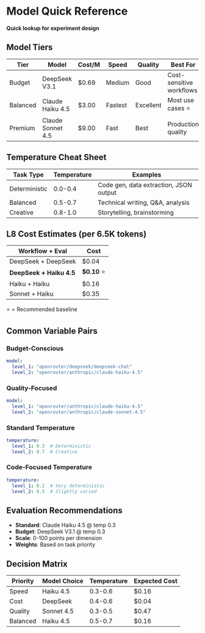 # Model Quick Reference

**Quick lookup for experiment design**

## Model Tiers

| Tier | Model | Cost/M | Speed | Quality | Best For |
|------|-------|--------|-------|---------|----------|
| Budget | DeepSeek V3.1 | $0.69 | Medium | Good | Cost-sensitive workflows |
| Balanced | Claude Haiku 4.5 | $3.00 | Fastest | Excellent | Most use cases ⭐ |
| Premium | Claude Sonnet 4.5 | $9.00 | Fast | Best | Production quality |

## Temperature Cheat Sheet

| Task Type | Temperature | Examples |
|-----------|-------------|----------|
| Deterministic | 0.0-0.4 | Code gen, data extraction, JSON output |
| Balanced | 0.5-0.7 | Technical writing, Q&A, analysis |
| Creative | 0.8-1.0 | Storytelling, brainstorming |

## L8 Cost Estimates (per 6.5K tokens)

| Workflow + Eval | Cost |
|----------------|------|
| DeepSeek + DeepSeek | $0.04 |
| **DeepSeek + Haiku 4.5** | **$0.10** ⭐ |
| Haiku + Haiku | $0.16 |
| Sonnet + Haiku | $0.35 |

⭐ = Recommended baseline

## Common Variable Pairs

### Budget-Conscious
```yaml
model:
  level_1: "openrouter/deepseek/deepseek-chat"
  level_2: "openrouter/anthropic/claude-haiku-4.5"
```

### Quality-Focused
```yaml
model:
  level_1: "openrouter/anthropic/claude-haiku-4.5"
  level_2: "openrouter/anthropic/claude-sonnet-4.5"
```

### Standard Temperature
```yaml
temperature:
  level_1: 0.3  # Deterministic
  level_2: 0.7  # Creative
```

### Code-Focused Temperature
```yaml
temperature:
  level_1: 0.2  # Very deterministic
  level_2: 0.5  # Slightly varied
```

## Evaluation Recommendations

- **Standard**: Claude Haiku 4.5 @ temp 0.3
- **Budget**: DeepSeek V3.1 @ temp 0.3
- **Scale**: 0-100 points per dimension
- **Weights**: Based on task priority

## Decision Matrix

| Priority | Model Choice | Temperature | Expected Cost |
|----------|-------------|-------------|---------------|
| Speed | Haiku 4.5 | 0.3-0.6 | $0.16 |
| Cost | DeepSeek | 0.4-0.6 | $0.04 |
| Quality | Sonnet 4.5 | 0.3-0.5 | $0.47 |
| Balanced | Haiku 4.5 | 0.5-0.7 | $0.16 |
